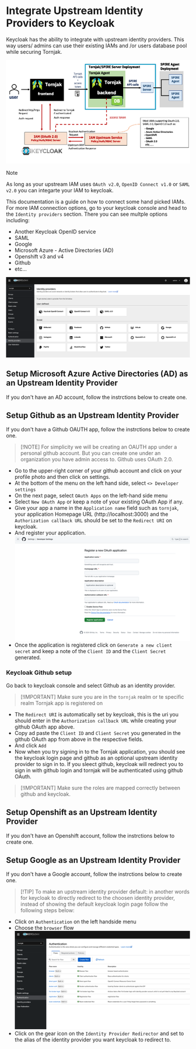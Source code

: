 # Integrate Upstream Identity Providers to Keycloak

Keycloak has the ability to integrate with upstream identity providers. This way users/ admins can use their existing IAMs and /or users database pool while securing Tornjak. 

![Upstream Architecture Diagram](diagrams/upstream-architecture-diagram.png)

> [!NOTE]
> As long as your upstream IAM uses `OAuth v2.0`, `OpenID Connect v1.0` or `SAML v2.0` you can integarte your IAM to keycloak. 

This documentation is a guide on how to connect some hand picked IAMs. For more IAM connection options, go to your keycloak console and head to the `Identity providers` section. There you can see multple options including: 

- Another Keycloak OpenID service
- SAML
- Google
- Microsoft Azure - Active Directories (AD)
- Openshift v3 and v4
- Github
- etc...

![Identity Providers Homepage](diagrams/identity-providers-homepage.png)

## Setup Microsoft Azure Active Directories (AD) as an Upstream Identity Provider
If you don't have an AD account, follow the instrctions below to create one. 

## Setup Github as an Upstream Identity Provider
If you don't have a Github OAUTH app, follow the instrctions below to create one. 
> [!NOTE] For simplicity we will be creating an OAUTH app under a personal github account. But you can create one under an organization you have admin access to. Github uses OAuth 2.0.
- Go to the upper-right corner of your github account and click on your profile photo and then click on settings. 
- At the bottom of the menu on the left hand side, select `<> Developer settings`
- On the next page, select `OAuth Apps` on the left-hand side menu
- Select `New OAuth App` or keep a note of your existing OAuth App if any. 
- Give your app a name in the `Application name` field such as `tornjak`, your application Homepage URL (http://localhost:3000) and the `Authorization callback URL` should be set to the `Redirect URI` on keycloak. 
- And register your application. 
![Alt text](diagrams/github-oauth-app.png)
- Once the application is registered click on `Generate a new client secret` and keep a note of the `Client ID` and the `Client Secret` generated. 

### Keycloak Github setup 
Go back to keycloak console and select Github as an identity provider. 
> [!IMPORTANT] Make sure you are in the `tornjak` realm or te specific realm Tornjak app is registered on 
- The `Redirect URI` is automatically set by keycloak, this is the uri you should enter in the `Authorization callback URL` while creating your github OAuth app above. 
- Copy ad paste the `Client ID` and `Client Secret` you generated in the github OAuth app from above in the respective fields. 
- And click `Add`
- Now when you try signing in to the Tornjak application, you should see the keycloak login page and github as an optional upstream identity provider to sign in to. If you sleect github, keycloak will redirect you to sign in with github login and tornjak will be authenticated using github OAuth. 
> [!IMPORTANT] Make sure the roles are mapped correctly between github and keycloak. 

## Setup Openshift as an Upstream Identity Provider
If you don't have an Openshift account, follow the instrctions below to create one. 

## Setup Google as an Upstream Identity Provider
If you don't have a Google account, follow the instrctions below to create one. 

> [!TIP] To make an upstream identity provider default: in another words for keycloak to directly redirect to the choosen identity provider, instead of showing the default keycloak login page follow the following steps below:
- Click on `Authentication` on the left handside menu
- Choose the `browser` flow
![Alt text](diagrams/browser-flow.png)
- Click on the gear icon on the `Identity Provider Redirector` and set to the alias of the identity provider you want keycloak to redirect to. 